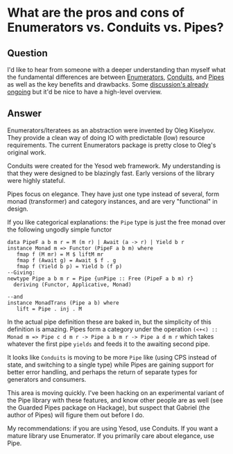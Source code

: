 
# What are the pros and cons of Enumerators vs. Conduits vs. Pipes?

## Question
        
I'd like to hear from someone with a deeper understanding than myself what the fundamental differences are between [Enumerators](http://hackage.haskell.org/package/enumerator), [Conduits](http://hackage.haskell.org/package/conduit), and [Pipes](http://hackage.haskell.org/package/pipes) as well as the key benefits and drawbacks. Some [discussion's already](http://twanvl.nl/blog/haskell/conduits-vs-pipes) [ongoing](http://www.reddit.com/r/haskell/comments/rhs0y/summarizing_the_conduit_questions/c461j36) but it'd be nice to have a high-level overview.

## Answer
        
Enumerators/Iteratees as an abstraction were invented by Oleg Kiselyov. They provide a clean way of doing IO with predictable (low) resource requirements. The current Enumerators package is pretty close to Oleg's original work.

Conduits were created for the Yesod web framework. My understanding is that they were designed to be blazingly fast. Early versions of the library were highly stateful.

Pipes focus on elegance. They have just one type instead of several, form monad (transformer) and category instances, and are very "functional" in design.

If you like categorical explanations: the `Pipe` type is just the free monad over the following ungodly simple functor

    data PipeF a b m r = M (m r) | Await (a -> r) | Yield b r
    instance Monad m => Functor (PipeF a b m) where
       fmap f (M mr) = M $ liftM mr
       fmap f (Await g) = Await $ f . g
       fmap f (Yield b p) = Yield b (f p)
    --Giving:
    newtype Pipe a b m r = Pipe {unPipe :: Free (PipeF a b m) r}
      deriving (Functor, Applicative, Monad)
    
    --and
    instance MonadTrans (Pipe a b) where
       lift = Pipe . inj . M
    

In the actual pipe definition these are baked in, but the simplicity of this definition is amazing. Pipes form a category under the operation `(<+<) :: Monad m => Pipe c d m r -> Pipe a b m r -> Pipe a d m r` which takes whatever the first pipe `yields` and feeds it to the awaiting second pipe.

It looks like `Conduits` is moving to be more `Pipe` like (using CPS instead of state, and switching to a single type) while Pipes are gaining support for better error handling, and perhaps the return of separate types for generators and consumers.

This area is moving quickly. I've been hacking on an experimental variant of the Pipe library with these features, and know other people are as well (see the Guarded Pipes package on Hackage), but suspect that Gabriel (the author of Pipes) will figure them out before I do.

My recommendations: if you are using Yesod, use Conduits. If you want a mature library use Enumerator. If you primarily care about elegance, use Pipe.
